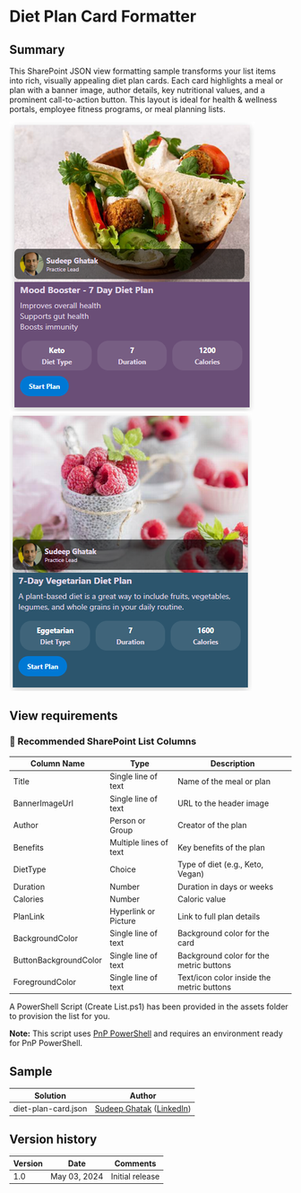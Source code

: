 # Diet Plan Card Formatter

## Summary

This SharePoint JSON view formatting sample transforms your list items into rich, visually appealing diet plan cards. Each card highlights a meal or plan with a banner image, author details, key nutritional values, and a prominent call-to-action button.
This layout is ideal for health & wellness portals, employee fitness programs, or meal planning lists.

![screenshot of the sample](./assets/sample1.png)
![screenshot of the sample](./assets/sample2.png)

## View requirements

### 📝 Recommended SharePoint List Columns

| Column Name           | Type                   | Description                               |
| --------------------- | ---------------------- | ----------------------------------------- |
| Title                 | Single line of text    | Name of the meal or plan                  |
| BannerImageUrl        | Single line of text    | URL to the header image                   |
| Author                | Person or Group        | Creator of the plan                       |
| Benefits              | Multiple lines of text | Key benefits of the plan                  |
| DietType              | Choice                 | Type of diet (e.g., Keto, Vegan)          |
| Duration              | Number                 | Duration in days or weeks                 |
| Calories              | Number                 | Caloric value                             |
| PlanLink              | Hyperlink or Picture   | Link to full plan details                 |
| BackgroundColor       | Single line of text    | Background color for the card             |
| ButtonBackgroundColor | Single line of text    | Background color for the metric buttons   |
| ForegroundColor       | Single line of text    | Text/icon color inside the metric buttons |


A PowerShell Script (Create List.ps1) has been provided in the assets folder to provision the list for you.

**Note:** This script uses [PnP PowerShell](https://pnp.github.io/powershell/) and requires an environment ready for PnP PowerShell.

## Sample

Solution|Author
--------|---------
diet-plan-card.json | [Sudeep Ghatak](https://github.com/sudeepghatak) ([LinkedIn](https://www.linkedin.com/in/sudeepghatak/))

## Version history

Version|Date|Comments
-------|----|--------
1.0|May 03, 2024|Initial release